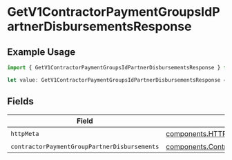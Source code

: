 # GetV1ContractorPaymentGroupsIdPartnerDisbursementsResponse

## Example Usage

```typescript
import { GetV1ContractorPaymentGroupsIdPartnerDisbursementsResponse } from "@gusto/embedded-api/models/operations/getv1contractorpaymentgroupsidpartnerdisbursements.js";

let value: GetV1ContractorPaymentGroupsIdPartnerDisbursementsResponse = {};
```

## Fields

| Field                                                                                                                          | Type                                                                                                                           | Required                                                                                                                       | Description                                                                                                                    |
| ------------------------------------------------------------------------------------------------------------------------------ | ------------------------------------------------------------------------------------------------------------------------------ | ------------------------------------------------------------------------------------------------------------------------------ | ------------------------------------------------------------------------------------------------------------------------------ |
| `httpMeta`                                                                                                                     | [components.HTTPMetadata](../../models/components/httpmetadata.md)                                                             | :heavy_check_mark:                                                                                                             | N/A                                                                                                                            |
| `contractorPaymentGroupPartnerDisbursements`                                                                                   | [components.ContractorPaymentGroupPartnerDisbursements](../../models/components/contractorpaymentgrouppartnerdisbursements.md) | :heavy_minus_sign:                                                                                                             | successful                                                                                                                     |